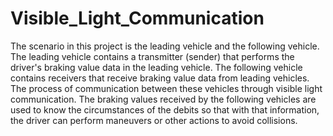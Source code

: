 # Visible_Light_Communication
The scenario in this project is the leading vehicle and the following vehicle. The leading vehicle contains a transmitter (sender) that performs the driver's braking value data in the leading vehicle. The following vehicle contains receivers that receive braking value data from leading vehicles. The process of communication between these vehicles through visible light communication. The braking values received by the following vehicles are used to know the circumstances of the debits so that with that information, the driver can perform maneuvers or other actions to avoid collisions.
